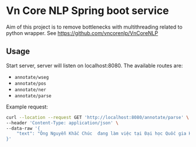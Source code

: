 # Vn Core NLP Spring boot service

Aim of this project is to remove bottlenecks with multithreading related to python wrapper. See https://github.com/vncorenlp/VnCoreNLP

## Usage

Start server, server will listen on localhost:8080. The available routes are:

* `annotate/wseg`
* `annotate/pos`
* `annotate/ner`
* `annotate/parse`

Example request:

```bash
curl --location --request GET 'http://localhost:8080/annotate/parse' \
--header 'Content-Type: application/json' \
--data-raw '{
    "text": "Ông Nguyễn Khắc Chúc  đang làm việc tại Đại học Quốc gia Hà Nội. Bà Lan, vợ ông Chúc, cũng làm việc tại đây."
}'
```
